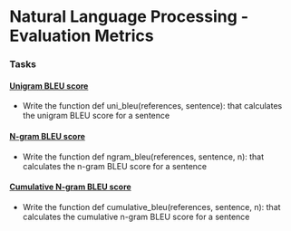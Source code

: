 # Natural Language Processing - Evaluation Metrics

### Tasks

#### [Unigram BLEU score](./0-uni_bleu.py)
- Write the function def uni_bleu(references, sentence): that calculates the unigram BLEU score for a sentence

#### [N-gram BLEU score](./1-ngram_bleu.py)
- Write the function def ngram_bleu(references, sentence, n): that calculates the n-gram BLEU score for a sentence

#### [Cumulative N-gram BLEU score](./2-cumulative_bleu.py)
- Write the function def cumulative_bleu(references, sentence, n): that calculates the cumulative n-gram BLEU score for a sentence
